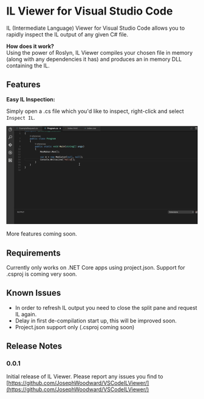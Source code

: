 # IL Viewer for Visual Studio Code

IL (Intermediate Language) Viewer for Visual Studio Code allows you to rapidly inspect the IL output of any given C# file.

**How does it work?**  
Using the power of Roslyn, IL Viewer compiles your chosen file in memory (along with any dependencies it has) and produces an in memory DLL containing the IL. 

## Features

**Easy IL Inspection:**

Simply open a .cs file which you'd like to inspect, right-click and select `Inspect IL`.

![Easy IL inspection](./featureimages/demo.gif)

More features coming soon.


## Requirements

Currently only works on .NET Core apps using project.json. Support for .csproj is coming very soon.

## Known Issues

- In order to refresh IL output you need to close the split pane and request IL again.
- Delay in first de-compilation start up, this will be improved soon.
- Project.json support only (.csproj coming soon)

## Release Notes

### 0.0.1

Initial release of IL Viewer. Please report any issues you find to [https://github.com/JosephWoodward/VSCodeILViewer/](https://github.com/JosephWoodward/VSCodeILViewer/)